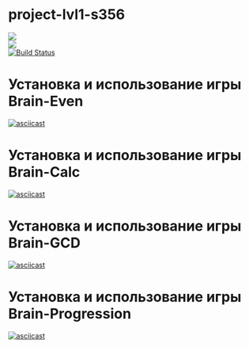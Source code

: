 # project-lvl1-s356
<a href="https://codeclimate.com/github/svyborov/project-lvl1-s356/maintainability"><img src="https://api.codeclimate.com/v1/badges/1e6fbb9aec43c655b2dc/maintainability" /></a> <br>
<a href="https://codeclimate.com/github/svyborov/project-lvl1-s356/test_coverage"><img src="https://api.codeclimate.com/v1/badges/1e6fbb9aec43c655b2dc/test_coverage" /></a> <br>
[![Build Status](https://travis-ci.org/svyborov/project-lvl1-s356.svg?branch=master)](https://travis-ci.org/svyborov/project-lvl1-s356)

# Установка и использование игры Brain-Even
[![asciicast](https://asciinema.org/a/tgXGzeHNzS8LYI0GgiOxI64eW.png)](https://asciinema.org/a/tgXGzeHNzS8LYI0GgiOxI64eW)

# Установка и использование игры Brain-Calc
[![asciicast](https://asciinema.org/a/UfLRoduN4RE5JB3igidMU48SG.png)](https://asciinema.org/a/UfLRoduN4RE5JB3igidMU48SG)

# Установка и использование игры Brain-GCD
[![asciicast](https://asciinema.org/a/Ck2OD9xT64lJRrJcrb4rlcAuz.png)](https://asciinema.org/a/Ck2OD9xT64lJRrJcrb4rlcAuz)

# Установка и использование игры Brain-Progression
[![asciicast](https://asciinema.org/a/wPb8ZrLj1RfFHiOhE5RPmhcDF.png)](https://asciinema.org/a/wPb8ZrLj1RfFHiOhE5RPmhcDF)
